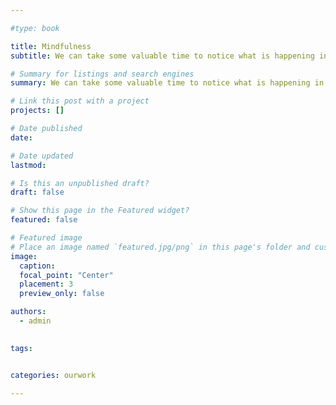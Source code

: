 ```yaml
---

#type: book

title: Mindfulness
subtitle: We can take some valuable time to notice what is happening in your thoughts and feelings

# Summary for listings and search engines
summary: We can take some valuable time to notice what is happening in your thoughts and feelings

# Link this post with a project
projects: []

# Date published
date: 

# Date updated
lastmod: 

# Is this an unpublished draft?
draft: false

# Show this page in the Featured widget?
featured: false

# Featured image
# Place an image named `featured.jpg/png` in this page's folder and customize its options here.
image:
  caption: 
  focal_point: "Center"
  placement: 3
  preview_only: false

authors:
  - admin
  

tags:


categories: ourwork

---
```

